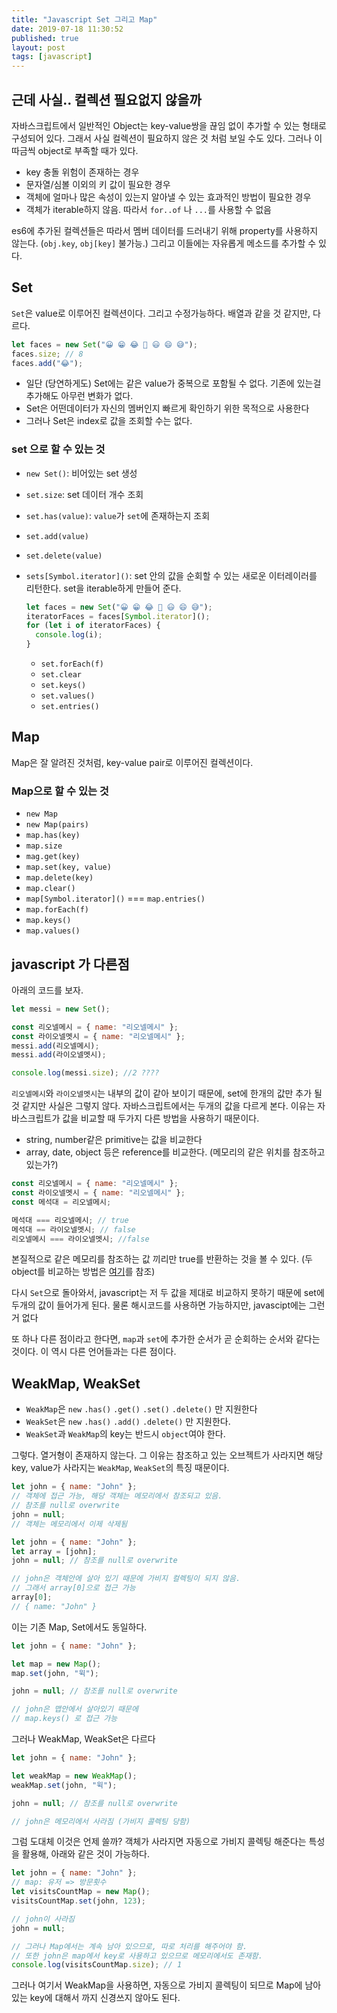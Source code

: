 ```yaml
---
title: "Javascript Set 그리고 Map"
date: 2019-07-18 11:30:52
published: true
layout: post
tags: [javascript]
---
```


## 근데 사실.. 컬렉션 필요없지 않을까

자바스크립트에서 일반적인 Object는 key-value쌍을 끊임 없이 추가할 수 있는 형태로 구성되어 있다. 그래서 사실 컬렉션이 필요하지 않은 것 처럼 보일 수도 있다. 그러나 이따금씩 object로 부족할 때가 있다.

- key 충돌 위험이 존재하는 경우
- 문자열/심볼 이외의 키 값이 필요한 경우
- 객체에 얼마나 많은 속성이 있는지 알아낼 수 있는 효과적인 방법이 필요한 경우
- 객체가 iterable하지 않음. 따라서 `for..of` 나 `...`를 사용할 수 없음

es6에 추가된 컬렉션들은 따라서 멤버 데이터를 드러내기 위해 property를 사용하지 않는다. (`obj.key`, `obj[key]` 불가능.) 그리고 이들에는 자유롭게 메소드를 추가할 수 있다.

## Set

`Set`은 value로 이루어진 컬렉션이다. 그리고 수정가능하다. 배열과 같을 것 같지만, 다르다.

```javascript
let faces = new Set("😀 😁 😂 🤣 😃 😄 😅");
faces.size; // 8
faces.add("😂");
```

- 일단 (당연하게도) Set에는 같은 value가 중복으로 포함될 수 없다. 기존에 있는걸 추가해도 아무런 변화가 없다.
- Set은 어떤데이터가 자신의 멤버인지 빠르게 확인하기 위한 목적으로 사용한다
- 그러나 Set은 index로 값을 조회할 수는 없다.

### set 으로 할 수 있는 것

- `new Set()`: 비어있는 set 생성
- `set.size`: set 데이터 개수 조회
- `set.has(value)`: `value`가 `set`에 존재하는지 조회
- `set.add(value)`
- `set.delete(value)`
- `sets[Symbol.iterator]()`: set 안의 값을 순회할 수 있는 새로운 이터레이러를 리턴한다. set을 iterable하게 만들어 준다.

  ```javascript
  let faces = new Set("😀 😁 😂 🤣 😃 😄 😅");
  iteratorFaces = faces[Symbol.iterator]();
  for (let i of iteratorFaces) {
    console.log(i);
  }
  ```

  - `set.forEach(f)`
  - `set.clear`
  - `set.keys()`
  - `set.values()`
  - `set.entries()`

## Map

Map은 잘 알려진 것처럼, key-value pair로 이루어진 컬렉션이다.

### Map으로 할 수 있는 것

- `new Map`
- `new Map(pairs)`
- `map.has(key)`
- `map.size`
- `mag.get(key)`
- `map.set(key, value)`
- `map.delete(key)`
- `map.clear()`
- `map[Symbol.iterator]()` === `map.entries()`
- `map.forEach(f)`
- `map.keys()`
- `map.values()`

## javascript 가 다른점

아래의 코드를 보자.

```javascript
let messi = new Set();

const 리오넬메시 = { name: "리오넬메시" };
const 라이오넬멧시 = { name: "리오넬메시" };
messi.add(리오넬메시);
messi.add(라이오넬멧시);

console.log(messi.size); //2 ????
```

`리오넬메시`와 `라이오넬멧시`는 내부의 값이 같아 보이기 때문에, set에 한개의 값만 추가 될 것 같지만 사실은 그렇지 않다. 자바스크립트에서는 두개의 값을 다르게 본다. 이유는 자바스크립트가 값을 비교할 때 두가지 다른 방법을 사용하기 때문이다.

- string, number같은 primitive는 값을 비교한다
- array, date, object 등은 reference를 비교한다. (메모리의 같은 위치를 참조하고 있는가?)

```javascript
const 리오넬메시 = { name: "리오넬메시" };
const 라이오넬멧시 = { name: "리오넬메시" };
const 메석대 = 리오넬메시;

메석대 === 리오넬메시; // true
메석대 == 라이오넬멧시; // false
리오넬메시 === 라이오넬멧시; //false
```

본질적으로 같은 메모리를 참조하는 값 끼리만 true를 반환하는 것을 볼 수 있다. (두 object를 비교하는 방법은 [여기](https://stackoverflow.com/questions/1068834/object-comparison-in-javascript)를 참조)

다시 `Set`으로 돌아와서, javascript는 저 두 값을 제대로 비교하지 못하기 때문에 set에 두개의 값이 들어가게 된다. 물론 해시코드를 사용하면 가능하지만, javascipt에는 그런거 없다

또 하나 다른 점이라고 한다면, `map`과 `set`에 추가한 순서가 곧 순회하는 순서와 같다는 것이다. 이 역시 다른 언어들과는 다른 점이다.

## WeakMap, WeakSet

- `WeakMap`은 `new` `.has()` `.get()` `.set()` `.delete()` 만 지원한다
- `WeakSet`은 `new` `.has()` `.add()` `.delete()` 만 지원한다.
- `WeakSet`과 `WeakMap`의 key는 반드시 `object`여야 한다.

그렇다. 열거형이 존재하지 않는다. 그 이유는 참조하고 있는 오브젝트가 사라지면 해당 key, value가 사라지는 `WeakMap`, `WeakSet`의 특징 때문이다.

```javascript
let john = { name: "John" };
// 객체에 접근 가능, 해당 객체는 메모리에서 참조되고 있음.
// 참조를 null로 overwrite
john = null;
// 객체는 메모리에서 이제 삭제됨
```

```javascript
let john = { name: "John" };
let array = [john];
john = null; // 참조를 null로 overwrite

// john은 객체안에 살아 있기 때문에 가비지 컬렉팅이 되지 않음.
// 그래서 array[0]으로 접근 가능
array[0];
// { name: "John" }
```

이는 기존 Map, Set에서도 동일하다.

```javascript
let john = { name: "John" };

let map = new Map();
map.set(john, "윅");

john = null; // 참조를 null로 overwrite

// john은 맵안에서 살아있기 때문에
// map.keys() 로 접근 가능
```

그러나 WeakMap, WeakSet은 다르다

```javascript
let john = { name: "John" };

let weakMap = new WeakMap();
weakMap.set(john, "윅");

john = null; // 참조를 null로 overwrite

// john은 메모리에서 사라짐 (가비지 콜렉팅 당함)
```

그럼 도대체 이것은 언제 쓸까? 객체가 사라지면 자동으로 가비지 콜렉팅 해준다는 특성을 활용해, 아래와 같은 것이 가능하다.

```javascript
let john = { name: "John" };
// map: 유저 => 방문횟수
let visitsCountMap = new Map();
visitsCountMap.set(john, 123);

// john이 사라짐
john = null;

// 그러나 Map에서는 계속 남아 있으므로, 따로 처리를 해주어야 함.
// 또한 john은 map에서 key로 사용하고 있으므로 메모리에서도 존재함.
console.log(visitsCountMap.size); // 1
```

그러나 여기서 WeakMap을 사용하면, 자동으로 가비지 콜렉팅이 되므로 Map에 남아있는 key에 대해서 까지 신경쓰지 않아도 된다.
